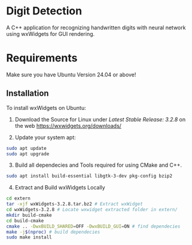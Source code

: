 # Digit Detection

A C++ application for recognizing handwritten digits with neural network using wxWidgets for GUI rendering.

# Requirements
Make sure you have Ubuntu Version 24.04 or above!

## Installation

To install wxWidgets on Ubuntu:   
1. Download the Source for Linux under *Latest Stable Release: 3.2.8* on the web https://wxwidgets.org/downloads/
  
2. Update your system apt:
```bash
sudo apt update
sudo apt upgrade
```

3. Build all dependecies and Tools required for using CMake and C++.
```bash
sudo apt install build-essential libgtk-3-dev pkg-config bzip2
``` 

4. Extract and Build wxWidgets Locally
```bash
cd extern
tar -xjf wxWidgets-3.2.8.tar.bz2 # Extract wxWidget
cd wxWidgets-3.2.8 # Locate wxwidget extracted folder in extern/
mkdir build-cmake
cd build-cmake
cmake .. -DwxBUILD_SHARED=OFF -DwxBUILD_GUI=ON # find dependecies
make -j$(nproc) # build dependecies
sudo make install
```
